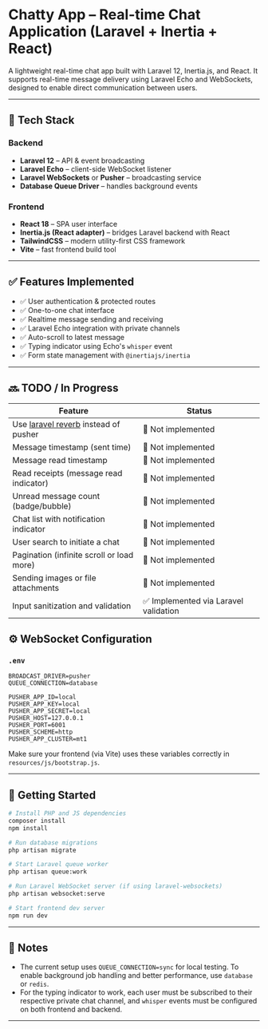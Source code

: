 # Chatty App – Real-time Chat Application (Laravel + Inertia + React)

A lightweight real-time chat app built with Laravel 12, Inertia.js, and React. It supports real-time message delivery using Laravel Echo and WebSockets, designed to enable direct communication between users.

---

## 🧰 Tech Stack

### Backend
- **Laravel 12** – API & event broadcasting
- **Laravel Echo** – client-side WebSocket listener
- **Laravel WebSockets** or **Pusher** – broadcasting service
- **Database Queue Driver** – handles background events

### Frontend
- **React 18** – SPA user interface
- **Inertia.js (React adapter)** – bridges Laravel backend with React
- **TailwindCSS** – modern utility-first CSS framework
- **Vite** – fast frontend build tool

---

## ✅ Features Implemented

- ✅ User authentication & protected routes
- ✅ One-to-one chat interface
- ✅ Realtime message sending and receiving
- ✅ Laravel Echo integration with private channels
- ✅ Auto-scroll to latest message
- ✅ Typing indicator using Echo's `whisper` event
- ✅ Form state management with `@inertiajs/inertia`

---

## 🔜 TODO / In Progress

| Feature                                 | Status       |
|-----------------------------------------|--------------|
| Use [laravel reverb](https://reverb.laravel.com/) instead of pusher          | 🚧 Not implemented |
| Message timestamp (sent time)           | 🚧 Not implemented |
| Message read timestamp                  | 🚧 Not implemented |
| Read receipts (message read indicator)  | 🚧 Not implemented |
| Unread message count (badge/bubble)     | 🚧 Not implemented |
| Chat list with notification indicator   | 🚧 Not implemented |
| User search to initiate a chat          | 🚧 Not implemented |
| Pagination (infinite scroll or load more) | 🚧 Not implemented |
| Sending images or file attachments      | 🚧 Not implemented |
| Input sanitization and validation       | ✅ Implemented via Laravel validation |


## ⚙️ WebSocket Configuration

### `.env`

```env
BROADCAST_DRIVER=pusher
QUEUE_CONNECTION=database

PUSHER_APP_ID=local
PUSHER_APP_KEY=local
PUSHER_APP_SECRET=local
PUSHER_HOST=127.0.0.1
PUSHER_PORT=6001
PUSHER_SCHEME=http
PUSHER_APP_CLUSTER=mt1
```

Make sure your frontend (via Vite) uses these variables correctly in `resources/js/bootstrap.js`.

---

## 🚀 Getting Started

```bash
# Install PHP and JS dependencies
composer install
npm install

# Run database migrations
php artisan migrate

# Start Laravel queue worker
php artisan queue:work

# Run Laravel WebSocket server (if using laravel-websockets)
php artisan websocket:serve

# Start frontend dev server
npm run dev
```

---

## 🧠 Notes

- The current setup uses `QUEUE_CONNECTION=sync` for local testing. To enable background job handling and better performance, use `database` or `redis`.
- For the typing indicator to work, each user must be subscribed to their respective private chat channel, and `whisper` events must be configured on both frontend and backend.

---